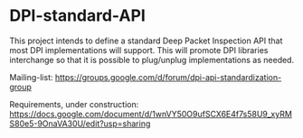 DPI-standard-API
================

This project intends to define a standard Deep Packet Inspection API that most DPI implementations will support.
This will promote DPI libraries interchange so that it is possible to plug/unplug implementations as needed.

Mailing-list:
  https://groups.google.com/d/forum/dpi-api-standardization-group

Requirements, under construction:
  https://docs.google.com/document/d/1wnVY50O9ufSCX6E4f7s58U9_xyRMS80e5-9OnaVA30U/edit?usp=sharing
